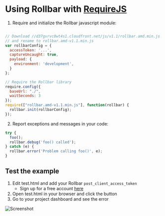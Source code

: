 # Using Rollbar with [RequireJS](http://requirejs.org/)

1. Require and initialize the Rollbar javascript module:

```js

// Download //d37gvrvc0wt4s1.cloudfront.net/js/v1.1/rollbar.amd.min.js and place in current directory
// and rename to rollbar.amd-v1.1.min.js
var rollbarConfig = {
  accessToken: '...',
  captureUncaught: true,
  payload: {
    environment: 'development',
  }
};

// Require the Rollbar library
require.config({
  baseUrl: "./",
  waitSeconds: 3
});
require(["rollbar.amd-v1.1.min.js"], function(rollbar) {
  rollbar.init(rollbarConfig);
});
```

2. Report exceptions and messages in your code:

```js
try {
  foo();
  rollbar.debug('foo() called');
} catch (e) {
  rollbar.error('Problem calling foo()', e);
}
```

## Test the example
1. Edit test.html and add your Rollbar `post_client_access_token`
   - Sign up for a free account [here](https://rollbar.com/signup/)
2. Open test.html in your browser and click the button
3. Go to your project dashboard and see the error

![Screenshot](https://github.com/rollbar/rollbar.js/raw/browserify/examples/browserify/img/screenshot.png)
